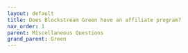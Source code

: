 ```yaml
---
layout: default
title: Does Blockstream Green have an affiliate program?
nav_order: 1
parent: Miscellaneous Questions
grand_parent: Green
--- 
```

